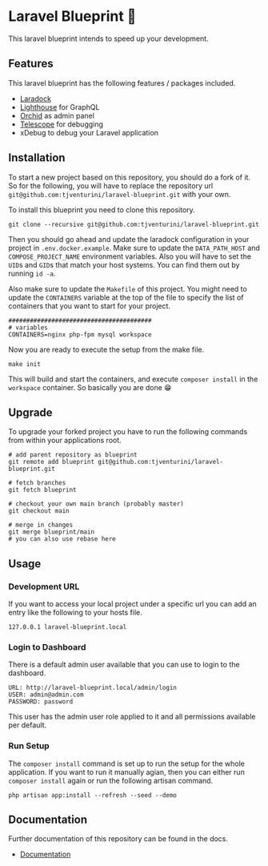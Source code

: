 # Laravel Blueprint 🚀

This laravel blueprint intends to speed up your development.

## Features

This laravel blueprint has the following features / packages included.

- [Laradock](https://laradock.io)
- [Lighthouse](https://lighthouse-php.com) for GraphQL
- [Orchid](https://orchid.software/) as admin panel
- [Telescope](https://laravel.com/docs/telescope) for debugging
- xDebug to debug your Laravel application

## Installation

To start a new project based on this repository, you should do a fork of it. So for the following, you will have to replace the repository url `git@github.com:tjventurini/laravel-blueprint.git` with your own.

To install this blueprint you need to clone this repository.

```
git clone --recursive git@github.com:tjventurini/laravel-blueprint.git
```

Then you should go ahead and update the laradock configuration in your project in `.env.docker.example`. Make sure to update the `DATA_PATH_HOST` and `COMPOSE_PROJECT_NAME` environment variables. Also you will have to set the `UID`s and `GID`s that match your host systems. You can find them out by running `id -a`.

Also make sure to update the `Makefile` of this project. You might need to update the `CONTAINERS` variable at the top of the file to specify the list of containers that you want to start for your project.

```
########################################
# variables
CONTAINERS=nginx php-fpm mysql workspace
```

Now you are ready to execute the setup from the make file.

```
make init
```

This will build and start the containers, and execute `composer install` in the `workspace` container. So basically you are done 😁

## Upgrade

To upgrade your forked project you have to run the following commands from within your applications root.

```
# add parent repository as blueprint
git remote add blueprint git@github.com:tjventurini/laravel-blueprint.git

# fetch branches
git fetch blueprint

# checkout your own main branch (probably master)
git checkout main

# merge in changes
git merge blueprint/main
# you can also use rebase here
```

## Usage

### Development URL

If you want to access your local project under a specific url you can add an entry like the following to your hosts file.

```
127.0.0.1 laravel-blueprint.local
```

### Login to Dashboard

There is a default admin user available that you can use to login to the dashboard.

```
URL: http://laravel-blueprint.local/admin/login
USER: admin@admin.com
PASSWORD: password
```

This user has the admin user role applied to it and all permissions available per default.

### Run Setup

The `composer install` command is set up to run the setup for the whole application. If you want to run it manually agian, then you can either run `composer install` again or run the following artisan command.

```
php artisan app:install --refresh --seed --demo
```

## Documentation

Further documentation of this repository can be found in the docs.

- [Documentation](https://tjventurini.github.io/laravel-blueprint/)